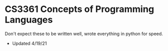 # CS3361 Concepts of Programming Languages

Don't expect these to be written well, wrote everything in python for speed.
- Updated 4/19/21
